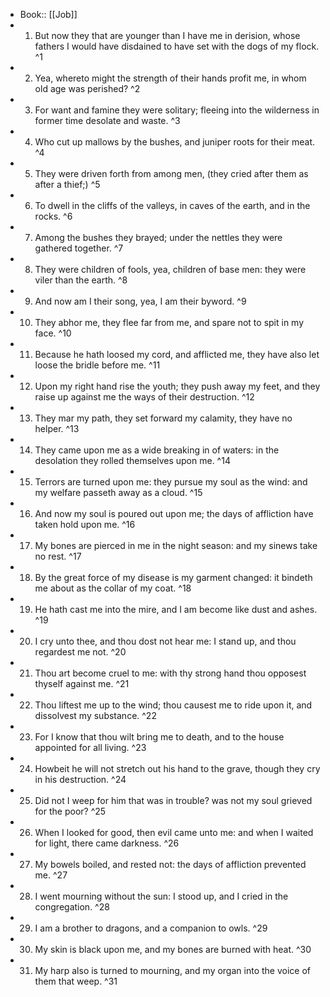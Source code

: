- Book:: [[Job]]
- 1. But now they that are younger than I have me in derision, whose fathers I would have disdained to have set with the dogs of my flock. ^1
- 2. Yea, whereto might the strength of their hands profit me, in whom old age was perished? ^2
- 3. For want and famine they were solitary; fleeing into the wilderness in former time desolate and waste. ^3
- 4. Who cut up mallows by the bushes, and juniper roots for their meat. ^4
- 5. They were driven forth from among men, (they cried after them as after a thief;) ^5
- 6. To dwell in the cliffs of the valleys, in caves of the earth, and in the rocks. ^6
- 7. Among the bushes they brayed; under the nettles they were gathered together. ^7
- 8. They were children of fools, yea, children of base men: they were viler than the earth. ^8
- 9. And now am I their song, yea, I am their byword. ^9
- 10. They abhor me, they flee far from me, and spare not to spit in my face. ^10
- 11. Because he hath loosed my cord, and afflicted me, they have also let loose the bridle before me. ^11
- 12. Upon my right hand rise the youth; they push away my feet, and they raise up against me the ways of their destruction. ^12
- 13. They mar my path, they set forward my calamity, they have no helper. ^13
- 14. They came upon me as a wide breaking in of waters: in the desolation they rolled themselves upon me. ^14
- 15. Terrors are turned upon me: they pursue my soul as the wind: and my welfare passeth away as a cloud. ^15
- 16. And now my soul is poured out upon me; the days of affliction have taken hold upon me. ^16
- 17. My bones are pierced in me in the night season: and my sinews take no rest. ^17
- 18. By the great force of my disease is my garment changed: it bindeth me about as the collar of my coat. ^18
- 19. He hath cast me into the mire, and I am become like dust and ashes. ^19
- 20. I cry unto thee, and thou dost not hear me: I stand up, and thou regardest me not. ^20
- 21. Thou art become cruel to me: with thy strong hand thou opposest thyself against me. ^21
- 22. Thou liftest me up to the wind; thou causest me to ride upon it, and dissolvest my substance. ^22
- 23. For I know that thou wilt bring me to death, and to the house appointed for all living. ^23
- 24. Howbeit he will not stretch out his hand to the grave, though they cry in his destruction. ^24
- 25. Did not I weep for him that was in trouble? was not my soul grieved for the poor? ^25
- 26. When I looked for good, then evil came unto me: and when I waited for light, there came darkness. ^26
- 27. My bowels boiled, and rested not: the days of affliction prevented me. ^27
- 28. I went mourning without the sun: I stood up, and I cried in the congregation. ^28
- 29. I am a brother to dragons, and a companion to owls. ^29
- 30. My skin is black upon me, and my bones are burned with heat. ^30
- 31. My harp also is turned to mourning, and my organ into the voice of them that weep. ^31
